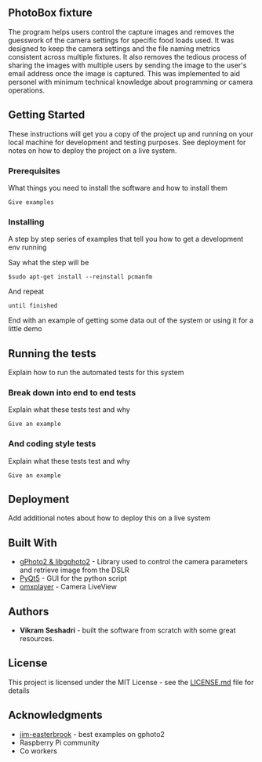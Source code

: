 ## PhotoBox fixture

The program helps users control the capture images and removes the guesswork of the camera settings for specific food loads used. It was designed to keep the camera settings and the file naming metrics consistent across multiple fixtures. It also removes the tedious process of sharing the images with multiple users by sending the image to the user's email address once the image is captured. This was implemented to aid personel with minimum technical knowledge about programming or camera operations.

## Getting Started

These instructions will get you a copy of the project up and running on your local machine for development and testing purposes. See deployment for notes on how to deploy the project on a live system.

### Prerequisites

What things you need to install the software and how to install them

```
Give examples
```

### Installing

A step by step series of examples that tell you how to get a development env running

Say what the step will be

```
$sudo apt-get install --reinstall pcmanfm
```

And repeat

```
until finished
```

End with an example of getting some data out of the system or using it for a little demo

## Running the tests

Explain how to run the automated tests for this system

### Break down into end to end tests

Explain what these tests test and why

```
Give an example
```

### And coding style tests

Explain what these tests test and why

```
Give an example
```

## Deployment

Add additional notes about how to deploy this on a live system

## Built With

* [gPhoto2 & libgphoto2](http://www.gphoto.org/) - Library used to control the camera parameters and retrieve image from the DSLR
* [PyQt5](https://www.riverbankcomputing.com/software/pyqt/download5) - GUI for the python script
* [omxplayer](https://github.com/popcornmix/omxplayer) - Camera LiveView

## Authors

* **Vikram Seshadri** - built the software from scratch with some great resources. 

## License

This project is licensed under the MIT License - see the [LICENSE.md](LICENSE.md) file for details

## Acknowledgments

* [jim-easterbrook](https://github.com/jim-easterbrook/python-gphoto2) - best examples on gphoto2
* Raspberry Pi community
* Co workers
